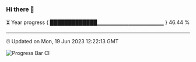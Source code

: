 ### Hi there 👋

⏳ Year progress { █████████████▁▁▁▁▁▁▁▁▁▁▁▁▁▁▁▁▁ } 46.44 %

---

⏰ Updated on Mon, 19 Jun 2023 12:22:13 GMT

![Progress Bar CI](https://github.com/liununu/liununu/workflows/Progress%20Bar%20CI/badge.svg)
